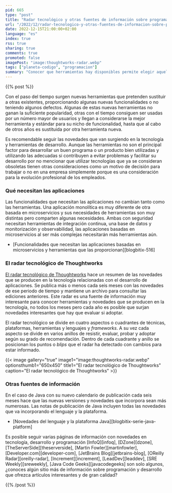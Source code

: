 ```yaml
---
pid: 665
type: "post"
title: "Radar tecnológico y otras fuentes de información sobre programación"
url: "/2022/12/radar-tecnologico-y-otras-fuentes-de-informacion-sobre-programacion/"
date: 2022-12-15T21:00:00+02:00
language: "es"
index: true
rss: true
sharing: true
comments: true
promoted: false
imagePost: "image:thoughtworks-radar.webp"
tags: ["planeta-codigo", "programacion"]
summary: "Conocer que herramientas hay disponibles permite elegir aquellas que más apropiadas sean para resolver un problema, las herramientas no son el fin pero si un medio determinante. Las herramientas usadas diariamente en el trabajo no permiten experimentar y conocer otras nuevas herramientas que en algún momento puedan pasar a considerarse una mejor opción. El radar tecnológico de Thoughtworks hace un resumen al menos dos veces al año a tener en cuenta con los cambios en las herramientas, además permite conocer nuevas herramientas."
---
```


{{% post %}}

Con el paso del tiempo surgen nuevas herramientas que pretenden sustituir a otras existentes, proporcionando algunas nuevas funcionalidades o no teniendo algunos defectos. Algunas de estas nuevas herramientas no ganan la suficiente popularidad, otras con el tiempo consiguen ser usadas por un número mayor de usuarios y llegan a considerarse la mejor herramienta y estándar para su nicho de funcionalidad, hasta que al cabo de otros años es sustituida por otra herramienta nueva.

Es recomendable seguir las novedades que van surgiendo en la tecnología y herramientas de desarrollo. Aunque las herramientas no son el principal factor para desarrollar un buen programa o un producto bien utilizadas y utilizando las adecuadas si contribuyen a evitar problemas y facilitar su desarrollo por no mencionar que utilizar tecnologías que ya se consideran obsoletas tienen otras consideraciones como un motivo de decisión para trabajar o no en una empresa simplemente porque es una consideración para la evolución profesional de los empleados.

### Qué necesitan las aplicaciones

Las funcionalidades que necesitan las aplicaciones no cambian tanto como las herramientas. Una aplicación monolítica es muy diferente de otra basada en microservicios y sus necesidades de herramientas son muy distintas pero comparten algunas necesidades. Ambas con seguridad necesitan herramientas de integración continua, una base de datos y monitorización y observabilidad, las aplicaciones basadas en microservicios al ser más complejas necesitarán más herramientas aún.

* [Funcionalidades que necesitan las aplicaciones basadas en microservicios y herramientas que las proporcionan][blogbitix-516]

### El radar tecnológico de Thoughtworks

[El radar tecnológico de Thoughtworks](https://www.thoughtworks.com/radar) hace un resumen de las novedades que se producen en la tecnología relacionadas con el desarrollo de aplicaciones. Se publica más o menos cada seis meses con las novedades de ese periodo de tiempo y mantiene un archivo para consultar las ediciones anteriores. Este radar es una fuente de información muy interesante para conocer herramientas y novedades que se producen en la tecnología, no todos los meses pero cada año es posible que surjan novedades interesantes que hay que evaluar si adoptar.

El radar tecnológico se divide en cuatro aspectos o cuadrantes de técnicas, plataformas, herramientas y lenguajes y _frameworks_. A su vez cada aspecto se divide en varios anillos de resistir, evaluar, probar y adoptar según su grado de recomendación. Dentro de cada cuadrante y anillo se posicionan los puntos o _blips_ que el radar ha detectado con cambios para estar informado.

{{< image
    gallery="true"
    image1="image:thoughtworks-radar.webp" optionsthumb1="650x450" title1="El radar tecnológico de Thoughtworks"
    caption="El radar tecnológico de Thoughtworks" >}}

### Otras fuentes de información

En el caso de Java con su nuevo calendario de publicación cada seis meses hace que las nuevas versiones y novedades que incorpora sean más numerosas. Las notas de publicación de Java incluyen todas las novedades que va incorporando el lenguaje y la plataforma.

* [Novedades del lenguaje y la plataforma Java][blogbitix-serie-java-platform]

Es posible seguir varias páginas de información con novedades en tecnología, desarrollo y programación [InfoQ][infoq], [DZone][dzone], [TheServerSide][theserverside], [Martin Fowler][martinfowler], [Developer.com][developer-com], [JetBrains Blog][jetbrains-blog], [OReilly Radar][oreilly-radar], [Increment][increment], [LeadDev][leaddev], [SRE Weekly][sreweekly], [Java Code Geeks][javacodegeeks] son solo algunos, ¿conoces algún sitio más de información sobre programación y desarrollo que ofrezca artículos interesantes y de gran calidad?


{{% /post %}}